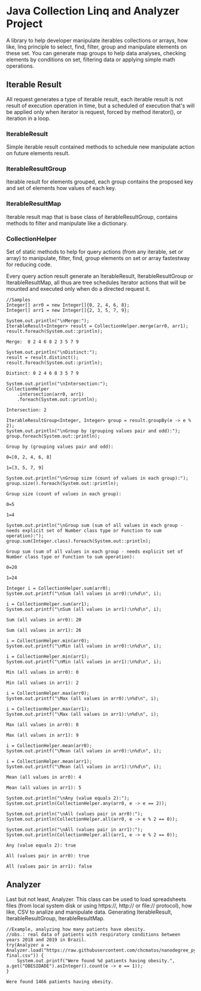 # Java Collection Linq and Analyzer Project
<p>
A library to help developer manipulate iterables collections or arrays, 
how like, linq principle to select, find, filter, group and manipulate elements 
on these set. You can generate map groups to help data analyses, 
checking elements by conditions on set, filtering data or applying simple math 
operations.
</p>

## Iterable Result
All request generates a type of iterable result, each iterable result is not result of execution operation in time, 
but a scheduled of execution that's will be applied only when iterator is request, forced by method iterator(), or 
iteration in a loop.

### IterableResult
Simple iterable result contained methods to schedule new manipulate action on future elements result.

### IterableResultGroup
Iterable result for elements grouped, each group contains the proposed key and set of elements how values of each key. 

### IterableResultMap
Iterable result map that is base class of iterableResultGroup, contains methods
to filter and manipulate like a dictionary.

### CollectionHelper
<p>
Set of static methods to help for query actions (from any iterable, set or array) to
manipulate, filter, find, group elements on set or array fastestway for reducing code.
</p>
<p>
Every query action result generate an IterableResult, IterableResultGroup or IterableResultMap,
all thus are tree schedules Iterator actions that will be mounted and executed only when do a directed request it.
</p>

```
//Samples
Integer[] arr0 = new Integer[]{0, 2, 4, 6, 8};
Integer[] arr1 = new Integer[]{2, 3, 5, 7, 9};
```

```
System.out.println("\nMerge:");
IterableResult<Integer> result = CollectionHelper.merge(arr0, arr1);
result.foreach(System.out::println);
```
``
Merge: 
0
2
4
6
8
2
3
5
7
9
``

```
System.out.println("\nDistinct:");
result = result.distinct();
result.foreach(System.out::println);
```
``
Distinct:
0
2
4
6
8
3
5
7
9
``

```
System.out.println("\nIntersection:");
CollectionHelper
    .intersection(arr0, arr1)
    .foreach(System.out::println);
```
``
Intersection:
2
``

```
IterableResultGroup<Integer, Integer> group = result.groupBy(e -> e % 2);
System.out.println("\nGroup by (grouping values pair and odd):");
group.foreach(System.out::println);
```

``Group by (grouping values pair and odd):``

``0=[0, 2, 4, 6, 8]``

``1=[3, 5, 7, 9]``

```
System.out.println("\nGroup size (count of values in each group):");
group.size().foreach(System.out::println);
```

``Group size (count of values in each group):``

``0=5``

``1=4``


```
System.out.println("\nGroup sum (sum of all values in each group - needs explicit set of Number class type or Function to sum operation):");
group.sum(Integer.class).foreach(System.out::println);
```

``Group sum (sum of all values in each group - needs explicit set of Number class type or Function to sum operation):``

``0=20``

``1=24``


```
Integer i = CollectionHelper.sum(arr0);
System.out.printf("\nSum (all values in arr0):\n%d\n", i);

i = CollectionHelper.sum(arr1);
System.out.printf("\nSum (all values in arr1):\n%d\n", i);
```

``Sum (all values in arr0): 20``

``Sum (all values in arr1): 26``

```
i = CollectionHelper.min(arr0);
System.out.printf("\nMin (all values in arr0):\n%d\n", i);

i = CollectionHelper.min(arr1);
System.out.printf("\nMin (all values in arr1):\n%d\n", i);
```

``Min (all values in arr0): 0`` 
 
``Min (all values in arr1): 2``

```
i = CollectionHelper.max(arr0);
System.out.printf("\Max (all values in arr0):\n%d\n", i);

i = CollectionHelper.max(arr1);
System.out.printf("\Max (all values in arr1):\n%d\n", i);
```

``Max (all values in arr0): 8``  

``Max (all values in arr1): 9``

```
i = CollectionHelper.mean(arr0);
System.out.printf("\Mean (all values in arr0):\n%d\n", i);

i = CollectionHelper.mean(arr1);
System.out.printf("\Mean (all values in arr1):\n%d\n", i);
```

``Mean (all values in arr0): 4``  

``Mean (all values in arr1): 5``

```
System.out.println("\nAny (value equals 2):");
System.out.println(CollectionHelper.any(arr0, e -> e == 2));

System.out.println("\nAll (values pair in arr0):");
System.out.println(CollectionHelper.all(arr0, e -> e % 2 == 0));

System.out.println("\nAll (values pair in arr1):");
System.out.println(CollectionHelper.all(arr1, e -> e % 2 == 0));
```

``Any (value equals 2): true``

``All (values pair in arr0): true``

``All (values pair in arr1): false``

## Analyzer
<p>
Last but not least, Analyzer. This class can be used to load spreadsheets files (from local system disk or using https://, http:// or file:// protocol), how like, CSV to 
analize and manipulate data. Generating IterableResult, IterableResultGroup, IterableResultMap.
</p>

```
//Example, analyzing how many patients have obesity.
//obs.: real data of patients with respiratory conditions between years 2018 and 2019 in Brazil.
try(Analyzer a = Analyzer.load("https://raw.githubusercontent.com/chcmatos/nanodegree_py_analyze_srag/main/doc/influd18_limpo-final.csv")) {
    System.out.printf("Were found %d patients having obesity.", a.get("OBESIDADE").asInteger().count(e -> e == 1));
}
```

``Were found 1466 patients having obesity.``
